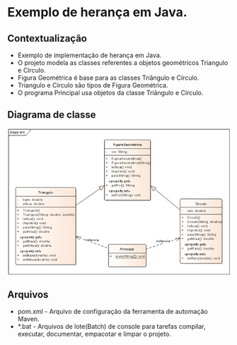 # Exemplo de herança em Java.

## Contextualização

- Exemplo de implementação de herança em Java.
- O projeto modela as classes referentes a objetos geométricos Triangulo e Círculo.
- Figura Geométrica é base para as classes Triângulo e Círculo.
- Triangulo e Circulo são tipos de Figura Geométrica.
- O programa Principal usa objetos da classe Triângulo e Círculo.

## Diagrama de classe

![Diagrama de classe](diagramadeclasse.png)

## Arquivos

- pom.xml - Arquivo de configuração da ferramenta de automação Maven.
- *.bat - Arquivos de lote(Batch) de console para tarefas compilar, executar, documentar, empacotar e limpar o projeto.